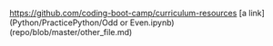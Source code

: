 
https://github.com/coding-boot-camp/curriculum-resources
[a link](Python/PracticePython/Odd or Even.ipynb)
(repo/blob/master/other_file.md)
